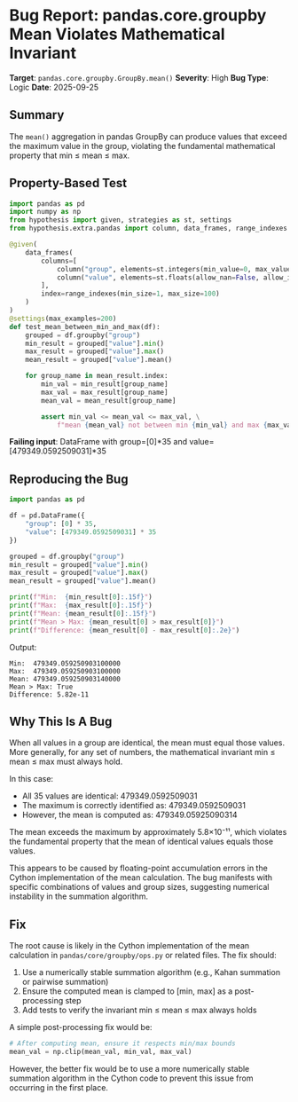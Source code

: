 # Bug Report: pandas.core.groupby Mean Violates Mathematical Invariant

**Target**: `pandas.core.groupby.GroupBy.mean()`
**Severity**: High
**Bug Type**: Logic
**Date**: 2025-09-25

## Summary

The `mean()` aggregation in pandas GroupBy can produce values that exceed the maximum value in the group, violating the fundamental mathematical property that min ≤ mean ≤ max.

## Property-Based Test

```python
import pandas as pd
import numpy as np
from hypothesis import given, strategies as st, settings
from hypothesis.extra.pandas import column, data_frames, range_indexes

@given(
    data_frames(
        columns=[
            column("group", elements=st.integers(min_value=0, max_value=5)),
            column("value", elements=st.floats(allow_nan=False, allow_infinity=False, min_value=-1e6, max_value=1e6)),
        ],
        index=range_indexes(min_size=1, max_size=100)
    )
)
@settings(max_examples=200)
def test_mean_between_min_and_max(df):
    grouped = df.groupby("group")
    min_result = grouped["value"].min()
    max_result = grouped["value"].max()
    mean_result = grouped["value"].mean()

    for group_name in mean_result.index:
        min_val = min_result[group_name]
        max_val = max_result[group_name]
        mean_val = mean_result[group_name]

        assert min_val <= mean_val <= max_val, \
            f"mean {mean_val} not between min {min_val} and max {max_val} for group {group_name}"
```

**Failing input**: DataFrame with group=[0]*35 and value=[479349.0592509031]*35

## Reproducing the Bug

```python
import pandas as pd

df = pd.DataFrame({
    "group": [0] * 35,
    "value": [479349.0592509031] * 35
})

grouped = df.groupby("group")
min_result = grouped["value"].min()
max_result = grouped["value"].max()
mean_result = grouped["value"].mean()

print(f"Min:  {min_result[0]:.15f}")
print(f"Max:  {max_result[0]:.15f}")
print(f"Mean: {mean_result[0]:.15f}")
print(f"Mean > Max: {mean_result[0] > max_result[0]}")
print(f"Difference: {mean_result[0] - max_result[0]:.2e}")
```

Output:
```
Min:  479349.059250903100000
Max:  479349.059250903100000
Mean: 479349.059250903140000
Mean > Max: True
Difference: 5.82e-11
```

## Why This Is A Bug

When all values in a group are identical, the mean must equal those values. More generally, for any set of numbers, the mathematical invariant min ≤ mean ≤ max must always hold.

In this case:
- All 35 values are identical: 479349.0592509031
- The maximum is correctly identified as: 479349.0592509031
- However, the mean is computed as: 479349.05925090314

The mean exceeds the maximum by approximately 5.8×10⁻¹¹, which violates the fundamental property that the mean of identical values equals those values.

This appears to be caused by floating-point accumulation errors in the Cython implementation of the mean calculation. The bug manifests with specific combinations of values and group sizes, suggesting numerical instability in the summation algorithm.

## Fix

The root cause is likely in the Cython implementation of the mean calculation in `pandas/core/groupby/ops.py` or related files. The fix should:

1. Use a numerically stable summation algorithm (e.g., Kahan summation or pairwise summation)
2. Ensure the computed mean is clamped to [min, max] as a post-processing step
3. Add tests to verify the invariant min ≤ mean ≤ max always holds

A simple post-processing fix would be:

```python
# After computing mean, ensure it respects min/max bounds
mean_val = np.clip(mean_val, min_val, max_val)
```

However, the better fix would be to use a more numerically stable summation algorithm in the Cython code to prevent this issue from occurring in the first place.